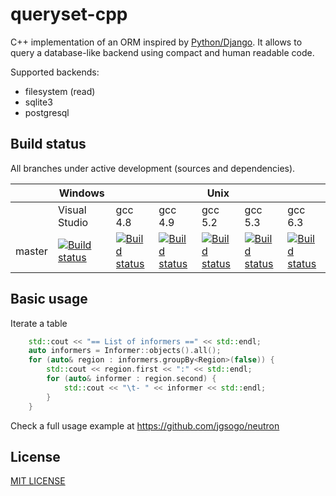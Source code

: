 # queryset-cpp

C++ implementation of an ORM inspired by [Python/Django](https://www.djangoproject.com/). It allows to query
a database-like backend using compact and human readable code.

Supported backends:

 * filesystem (read)
 * sqlite3
 * postgresql


## Build status

All branches under active development (sources and dependencies).

<table>
    <thead>
        <tr>
            <th></th>
            <th>Windows</th>
            <th colspan="5">Unix</th>
        </tr>
    </thead>
    <tr>
        <td></td>
        <td>Visual Studio</td>
        <td>gcc 4.8</td>
        <td>gcc 4.9</td>
        <td>gcc 5.2</td>
        <td>gcc 5.3</td>
        <td>gcc 6.3</td>
    </tr>
    <tr>
        <td>master</td>
        <td>
            <a href="https://ci.appveyor.com/project/jgsogo/queryset-cpp">
                <img src="https://ci.appveyor.com/api/projects/status/vekvvo87f5dngklk?svg=true" alt="Build status"/>
            </a>
        </td>        
        <td>
            <a href="https://travis-ci.org/jgsogo/queryset-cpp">
                <img src="https://travis-matrix-badges.herokuapp.com/repos/jgsogo/queryset-cpp/branches/master/1" alt="Build status"/>
            </a>
        </td>
        <td>
            <a href="https://travis-ci.org/jgsogo/queryset-cpp">
                <img src="https://travis-matrix-badges.herokuapp.com/repos/jgsogo/queryset-cpp/branches/master/2" alt="Build status"/>
            </a>
        </td>
        <td>
            <a href="https://travis-ci.org/jgsogo/queryset-cpp">
                <img src="https://travis-matrix-badges.herokuapp.com/repos/jgsogo/queryset-cpp/branches/master/3" alt="Build status"/>
            </a>
        </td>
        <td>
            <a href="https://travis-ci.org/jgsogo/queryset-cpp">
                <img src="https://travis-matrix-badges.herokuapp.com/repos/jgsogo/queryset-cpp/branches/master/4" alt="Build status"/>
            </a>
        </td>
        <td>
            <a href="https://travis-ci.org/jgsogo/queryset-cpp">
                <img src="https://travis-matrix-badges.herokuapp.com/repos/jgsogo/queryset-cpp/branches/master/5" alt="Build status"/>
            </a>
        </td>
    </tr>
</table>


## Basic usage

Iterate a table 

```cpp
    std::cout << "== List of informers ==" << std::endl;
    auto informers = Informer::objects().all();
    for (auto& region : informers.groupBy<Region>(false)) {
        std::cout << region.first << ":" << std::endl;
        for (auto& informer : region.second) {
            std::cout << "\t- " << informer << std::endl;
        }
    }
```

Check a full usage example at https://github.com/jgsogo/neutron


## License

[MIT LICENSE](./LICENSE)
 

